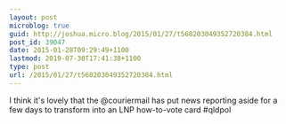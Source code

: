 ```yaml
---
layout: post
microblog: true
guid: http://joshua.micro.blog/2015/01/27/t560203049352720384.html
post_id: 39047
date: 2015-01-28T09:29:49+1100
lastmod: 2019-07-30T17:41:38+1100
type: post
url: /2015/01/27/t560203049352720384.html
---
```

I think it's lovely that the @couriermail has put news reporting aside for a few days to transform into an LNP how-to-vote card #qldpol
